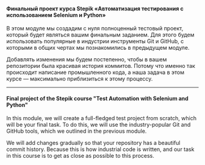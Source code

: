#### Финальный проект курса Stepik «Автоматизация тестирования с использованием Selenium и Python»

В этом модуле мы создадим с нуля полноценный тестовый проект, который будет являться вашим финальным заданием. Для этого будем использовать популярные в индустрии инструменты Git и GitHub, с которыми в общих чертах мы познакомились в предыдущем модуле.

Добавлять изменения мы будем постепенно, чтобы в вашем репозитории была красивая история коммитов. Потому что именно так происходит написание промышленного кода, а наша задача в этом курсе — максимально приблизиться к этому процессу.

--------------------------------------------------------------------------------
#### Final project of the Stepik course "Test Automation with Selenium and Python"

In this module, we will create a full-fledged test project from scratch, which will be your final task. To do this, we will use the industry-popular Git and GitHub tools, which we outlined in the previous module.

We will add changes gradually so that your repository has a beautiful commit history. Because this is how industrial code is written, and our task in this course is to get as close as possible to this process.
